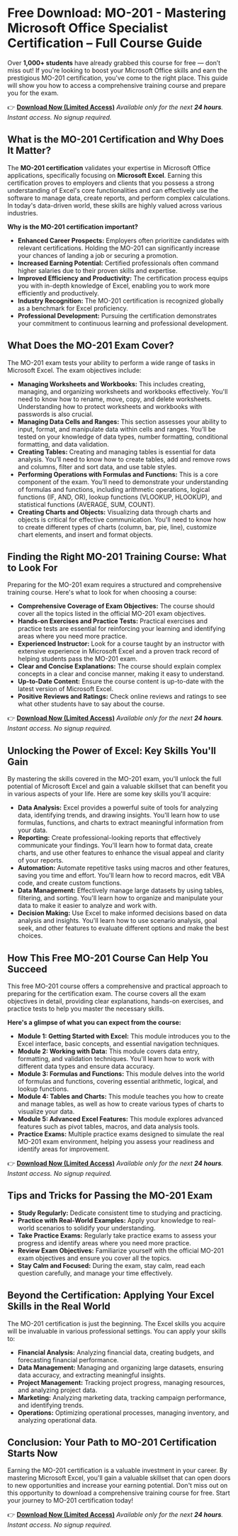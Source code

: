 # Free Download: MO-201 - Mastering Microsoft Office Specialist Certification – Full Course Guide

Over **1,000+ students** have already grabbed this course for free — don’t miss out! If you're looking to boost your Microsoft Office skills and earn the prestigious MO-201 certification, you've come to the right place. This guide will show you how to access a comprehensive training course and prepare you for the exam.

👉 [**Download Now (Limited Access)**](https://udemywork.com/mo-201)
_Available only for the next **24 hours**. Instant access. No signup required._

## What is the MO-201 Certification and Why Does It Matter?

The **MO-201 certification** validates your expertise in Microsoft Office applications, specifically focusing on **Microsoft Excel**. Earning this certification proves to employers and clients that you possess a strong understanding of Excel's core functionalities and can effectively use the software to manage data, create reports, and perform complex calculations. In today's data-driven world, these skills are highly valued across various industries.

**Why is the MO-201 certification important?**

*   **Enhanced Career Prospects:** Employers often prioritize candidates with relevant certifications. Holding the MO-201 can significantly increase your chances of landing a job or securing a promotion.
*   **Increased Earning Potential:** Certified professionals often command higher salaries due to their proven skills and expertise.
*   **Improved Efficiency and Productivity:** The certification process equips you with in-depth knowledge of Excel, enabling you to work more efficiently and productively.
*   **Industry Recognition:** The MO-201 certification is recognized globally as a benchmark for Excel proficiency.
*   **Professional Development:** Pursuing the certification demonstrates your commitment to continuous learning and professional development.

## What Does the MO-201 Exam Cover?

The MO-201 exam tests your ability to perform a wide range of tasks in Microsoft Excel. The exam objectives include:

*   **Managing Worksheets and Workbooks:** This includes creating, managing, and organizing worksheets and workbooks effectively.  You'll need to know how to rename, move, copy, and delete worksheets. Understanding how to protect worksheets and workbooks with passwords is also crucial.
*   **Managing Data Cells and Ranges:** This section assesses your ability to input, format, and manipulate data within cells and ranges. You’ll be tested on your knowledge of data types, number formatting, conditional formatting, and data validation.
*   **Creating Tables:** Creating and managing tables is essential for data analysis. You’ll need to know how to create tables, add and remove rows and columns, filter and sort data, and use table styles.
*   **Performing Operations with Formulas and Functions:** This is a core component of the exam. You’ll need to demonstrate your understanding of formulas and functions, including arithmetic operations, logical functions (IF, AND, OR), lookup functions (VLOOKUP, HLOOKUP), and statistical functions (AVERAGE, SUM, COUNT).
*   **Creating Charts and Objects:** Visualizing data through charts and objects is critical for effective communication. You'll need to know how to create different types of charts (column, bar, pie, line), customize chart elements, and insert and format objects.

## Finding the Right MO-201 Training Course: What to Look For

Preparing for the MO-201 exam requires a structured and comprehensive training course. Here's what to look for when choosing a course:

*   **Comprehensive Coverage of Exam Objectives:** The course should cover all the topics listed in the official MO-201 exam objectives.
*   **Hands-on Exercises and Practice Tests:** Practical exercises and practice tests are essential for reinforcing your learning and identifying areas where you need more practice.
*   **Experienced Instructor:** Look for a course taught by an instructor with extensive experience in Microsoft Excel and a proven track record of helping students pass the MO-201 exam.
*   **Clear and Concise Explanations:** The course should explain complex concepts in a clear and concise manner, making it easy to understand.
*   **Up-to-Date Content:** Ensure the course content is up-to-date with the latest version of Microsoft Excel.
*   **Positive Reviews and Ratings:** Check online reviews and ratings to see what other students have to say about the course.

👉 [**Download Now (Limited Access)**](https://udemywork.com/mo-201)
_Available only for the next **24 hours**. Instant access. No signup required._

## Unlocking the Power of Excel: Key Skills You'll Gain

By mastering the skills covered in the MO-201 exam, you'll unlock the full potential of Microsoft Excel and gain a valuable skillset that can benefit you in various aspects of your life. Here are some key skills you'll acquire:

*   **Data Analysis:** Excel provides a powerful suite of tools for analyzing data, identifying trends, and drawing insights.  You'll learn how to use formulas, functions, and charts to extract meaningful information from your data.
*   **Reporting:** Create professional-looking reports that effectively communicate your findings. You'll learn how to format data, create charts, and use other features to enhance the visual appeal and clarity of your reports.
*   **Automation:** Automate repetitive tasks using macros and other features, saving you time and effort.  You'll learn how to record macros, edit VBA code, and create custom functions.
*   **Data Management:** Effectively manage large datasets by using tables, filtering, and sorting. You'll learn how to organize and manipulate your data to make it easier to analyze and work with.
*   **Decision Making:** Use Excel to make informed decisions based on data analysis and insights. You'll learn how to use scenario analysis, goal seek, and other features to evaluate different options and make the best choices.

## How This Free MO-201 Course Can Help You Succeed

This free MO-201 course offers a comprehensive and practical approach to preparing for the certification exam. The course covers all the exam objectives in detail, providing clear explanations, hands-on exercises, and practice tests to help you master the necessary skills.

**Here's a glimpse of what you can expect from the course:**

*   **Module 1: Getting Started with Excel:** This module introduces you to the Excel interface, basic concepts, and essential navigation techniques.
*   **Module 2: Working with Data:** This module covers data entry, formatting, and validation techniques. You'll learn how to work with different data types and ensure data accuracy.
*   **Module 3: Formulas and Functions:** This module delves into the world of formulas and functions, covering essential arithmetic, logical, and lookup functions.
*   **Module 4: Tables and Charts:** This module teaches you how to create and manage tables, as well as how to create various types of charts to visualize your data.
*   **Module 5: Advanced Excel Features:** This module explores advanced features such as pivot tables, macros, and data analysis tools.
*   **Practice Exams:** Multiple practice exams designed to simulate the real MO-201 exam environment, helping you assess your readiness and identify areas for improvement.

👉 [**Download Now (Limited Access)**](https://udemywork.com/mo-201)
_Available only for the next **24 hours**. Instant access. No signup required._

## Tips and Tricks for Passing the MO-201 Exam

*   **Study Regularly:** Dedicate consistent time to studying and practicing.
*   **Practice with Real-World Examples:** Apply your knowledge to real-world scenarios to solidify your understanding.
*   **Take Practice Exams:** Regularly take practice exams to assess your progress and identify areas where you need more practice.
*   **Review Exam Objectives:** Familiarize yourself with the official MO-201 exam objectives and ensure you cover all the topics.
*   **Stay Calm and Focused:** During the exam, stay calm, read each question carefully, and manage your time effectively.

## Beyond the Certification: Applying Your Excel Skills in the Real World

The MO-201 certification is just the beginning. The Excel skills you acquire will be invaluable in various professional settings. You can apply your skills to:

*   **Financial Analysis:** Analyzing financial data, creating budgets, and forecasting financial performance.
*   **Data Management:** Managing and organizing large datasets, ensuring data accuracy, and extracting meaningful insights.
*   **Project Management:** Tracking project progress, managing resources, and analyzing project data.
*   **Marketing:** Analyzing marketing data, tracking campaign performance, and identifying trends.
*   **Operations:** Optimizing operational processes, managing inventory, and analyzing operational data.

## Conclusion: Your Path to MO-201 Certification Starts Now

Earning the MO-201 certification is a valuable investment in your career. By mastering Microsoft Excel, you'll gain a valuable skillset that can open doors to new opportunities and increase your earning potential. Don't miss out on this opportunity to download a comprehensive training course for free. Start your journey to MO-201 certification today!

👉 [**Download Now (Limited Access)**](https://udemywork.com/mo-201)
_Available only for the next **24 hours**. Instant access. No signup required._
